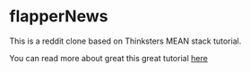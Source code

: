 # flapperNews
This is a reddit clone based on Thinksters MEAN stack tutorial.

You can read more about great this great tutorial <a href="https://thinkster.io/tutorials/mean-stack/">here</a>
